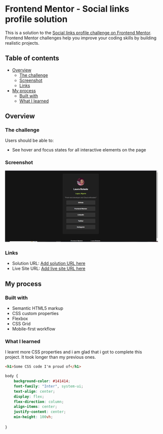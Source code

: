 # Frontend Mentor - Social links profile solution

This is a solution to the [Social links profile challenge on Frontend Mentor](https://www.frontendmentor.io/challenges/social-links-profile-UG32l9m6dQ). Frontend Mentor challenges help you improve your coding skills by building realistic projects. 

## Table of contents

- [Overview](#overview)
  - [The challenge](#the-challenge)
  - [Screenshot](#screenshot)
  - [Links](#links)
- [My process](#my-process)
  - [Built with](#built-with)
  - [What I learned](#what-i-learned)
  


## Overview

### The challenge

Users should be able to:

- See hover and focus states for all interactive elements on the page

### Screenshot

![](./images/social%20links.png)

### Links

- Solution URL: [Add solution URL here](https://github.com/Temiloluwa16/social-links-profile.git)
- Live Site URL: [Add live site URL here](https://laura-social-links.netlify.app/)

## My process

### Built with

- Semantic HTML5 markup
- CSS custom properties
- Flexbox
- CSS Grid
- Mobile-first workflow

### What I learned
I learnt more CSS properties and i am glad that i got to complete this project. It took longer than my previous ones.


```html
<h1>Some CSS code I'm proud of</h1>
```
```css
body {
    background-color: #141414;
    font-family: "Inter", system-ui;
    text-align: center;
    display: flex;
    flex-direction: column;
    align-items: center;
    justify-content: center;
    min-height: 100vh;
   
}

```


